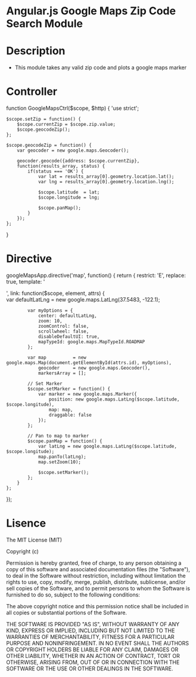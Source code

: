 # Angular.js Google Maps Zip Code Search Module

# Description
 - This module takes any valid zip code and plots a google maps marker

# Controller
function GoogleMapsCtrl($scope, $http) {
    'use strict';

    $scope.setZip = function() { 
        $scope.currentZip = $scope.zip.value;
        $scope.geocodeZip();
    };

    $scope.geocodeZip = function() {
        var geocoder = new google.maps.Geocoder();

        geocoder.geocode({address: $scope.currentZip},
        function(results_array, status) { 
            if(status === 'OK') {
                var lat = results_array[0].geometry.location.lat();
                var lng = results_array[0].geometry.location.lng();

                $scope.latitude  = lat;
                $scope.longitude = lng;

                $scope.panMap();
            }    
        });
    };
}

# Directive
googleMapsApp.directive('map', function() {
    return {
        restrict: 'E',
        replace: true,
        template: '<div></div>',
        link: function($scope, element, attrs) {            
            var defaultLatLng = new google.maps.LatLng(37.5483, -122.1);
            
            var myOptions = {
                center: defaultLatLng,
                zoom: 10,
                zoomControl: false,
                scrollwheel: false,
                disableDefaultUI: true,
                mapTypeId: google.maps.MapTypeId.ROADMAP
            };

            var map          = new google.maps.Map(document.getElementById(attrs.id), myOptions),
                geocoder     = new google.maps.Geocoder(),
                markersArray = [];

            // Set Marker
            $scope.setMarker = function() {
                var marker = new google.maps.Marker({
                    position: new google.maps.LatLng($scope.latitude, $scope.longitude),
                    map: map,
                    draggable: false
                });
            };

            // Pan to map to marker
            $scope.panMap = function() {
                var latLng = new google.maps.LatLng($scope.latitude, $scope.longitude);
                map.panTo(latLng);
                map.setZoom(10);

                $scope.setMarker();
            };
        }
    };
});

# Lisence
The MIT License (MIT)

Copyright (c) <year> <copyright holders>

Permission is hereby granted, free of charge, to any person obtaining a copy
of this software and associated documentation files (the "Software"), to deal
in the Software without restriction, including without limitation the rights
to use, copy, modify, merge, publish, distribute, sublicense, and/or sell
copies of the Software, and to permit persons to whom the Software is
furnished to do so, subject to the following conditions:

The above copyright notice and this permission notice shall be included in
all copies or substantial portions of the Software.

THE SOFTWARE IS PROVIDED "AS IS", WITHOUT WARRANTY OF ANY KIND, EXPRESS OR
IMPLIED, INCLUDING BUT NOT LIMITED TO THE WARRANTIES OF MERCHANTABILITY,
FITNESS FOR A PARTICULAR PURPOSE AND NONINFRINGEMENT. IN NO EVENT SHALL THE
AUTHORS OR COPYRIGHT HOLDERS BE LIABLE FOR ANY CLAIM, DAMAGES OR OTHER
LIABILITY, WHETHER IN AN ACTION OF CONTRACT, TORT OR OTHERWISE, ARISING FROM,
OUT OF OR IN CONNECTION WITH THE SOFTWARE OR THE USE OR OTHER DEALINGS IN
THE SOFTWARE.
